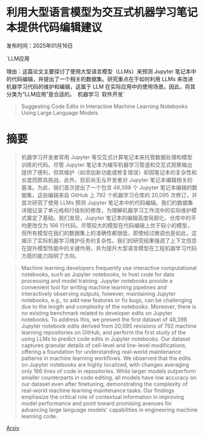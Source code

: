 # 利用大型语言模型为交互式机器学习笔记本提供代码编辑建议

发布时间：2025年01月16日

`LLM应用

理由：这篇论文主要探讨了使用大型语言模型（LLMs）来预测 Jupyter 笔记本中的代码编辑，并提出了一个相关的数据集。研究重点在于如何利用 LLMs 来改进机器学习代码的维护和编辑，这属于 LLM 在实际应用中的使用场景。因此，将其分类为“LLM应用”是合适的。` `机器学习` `软件开发`

> Suggesting Code Edits in Interactive Machine Learning Notebooks Using Large Language Models

# 摘要

> 机器学习开发者常用 Jupyter 等交互式计算笔记本来托管数据处理和模型训练的代码。尽管 Jupyter 笔记本为编写机器学习管道和交互式观察输出提供了便利，但其维护（如添加新功能或修复错误）却因笔记本的复杂性和长度而颇具挑战。此外，目前尚无与开发者对 Jupyter 笔记本编辑相关的基准。为此，我们首次提出了一个包含 48,398 个 Jupyter 笔记本编辑的数据集，这些编辑来自 GitHub 上 792 个机器学习仓库的 20,095 次修订，并首次研究了使用 LLMs 预测 Jupyter 笔记本中的代码编辑。我们的数据集详细记录了单元格和行级别的修改，为理解机器学习工作流中的实际维护模式奠定了基础。我们发现，Jupyter 笔记本的编辑高度局部化，仓库中的平均更改仅为 166 行代码。尽管较大的模型在代码编辑上优于较小的模型，但所有模型在我们的数据集上的准确性都很低，即使经过微调也是如此，这揭示了实际机器学习维护任务的复杂性。我们的研究结果强调了上下文信息在提升模型性能中的关键作用，并为提升大型语言模型在工程机器学习代码方面的能力指明了方向。

> Machine learning developers frequently use interactive computational notebooks, such as Jupyter notebooks, to host code for data processing and model training. Jupyter notebooks provide a convenient tool for writing machine learning pipelines and interactively observing outputs, however, maintaining Jupyter notebooks, e.g., to add new features or fix bugs, can be challenging due to the length and complexity of the notebooks. Moreover, there is no existing benchmark related to developer edits on Jupyter notebooks. To address this, we present the first dataset of 48,398 Jupyter notebook edits derived from 20,095 revisions of 792 machine learning repositories on GitHub, and perform the first study of the using LLMs to predict code edits in Jupyter notebooks. Our dataset captures granular details of cell-level and line-level modifications, offering a foundation for understanding real-world maintenance patterns in machine learning workflows. We observed that the edits on Jupyter notebooks are highly localized, with changes averaging only 166 lines of code in repositories. While larger models outperform smaller counterparts in code editing, all models have low accuracy on our dataset even after finetuning, demonstrating the complexity of real-world machine learning maintenance tasks. Our findings emphasize the critical role of contextual information in improving model performance and point toward promising avenues for advancing large language models' capabilities in engineering machine learning code.

[Arxiv](https://arxiv.org/abs/2501.09745)